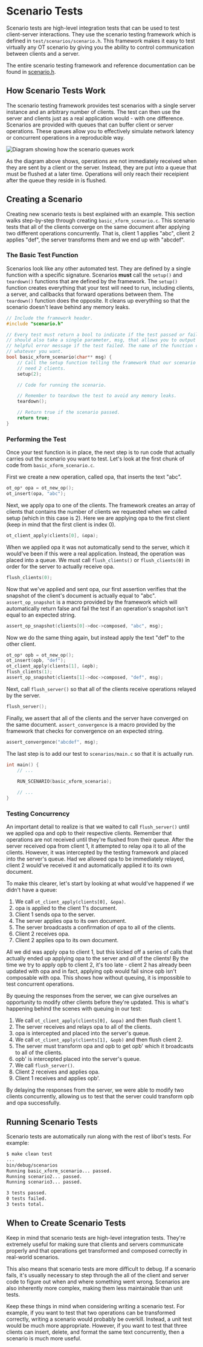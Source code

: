 Scenario Tests
==============

Scenario tests are high-level integration tests that can be used to test client-server interactions. They use the scenario testing framework which is defined in `test/scenarios/scenario.h`. This framework makes it easy to test virtually any OT scenario by giving you the ability to control communication between clients and a server.

The entire scenario testing framework and reference documentation can be found in [scenario.h](../../test/scenarios/scenario.h).

How Scenario Tests Work
-----------------------

The scenario testing framework provides test scenarios with a single server instance and an arbitrary number of clients. The test can then use the server and clients just as a real application would - with one difference. Scenarios are provided with queues that can buffer client or server operations. These queues allow you to effectively simulate network latency or concurrent operations in a reproducible way.

![Diagram showing how the scenario queues work](../images/scenario-diagram.png)

As the diagram above shows, operations are not immediately received when they are sent by a client or the server. Instead, they are put into a queue that must be flushed at a later time. Operations will only reach their receipient after the queue they reside in is flushed.

Creating a Scenario
-------------------

Creating new scenario tests is best explained with an example. This section walks step-by-step through creating `basic_xform_scenario.c`. This scenario tests that all of the clients converge on the same document after applying two different operations concurrently. That is, client 1 applies "abc", client 2 applies "def", the server transforms them and we end up with "abcdef".

### The Basic Test Function

Scenarios look like any other automated test. They are defined by a single function with a specific signature. Scenarios **must** call the `setup()` and `teardown()` functions that are defined by the framework. The `setup()` function creates everything that your test will need to run, including clients, a server, and callbacks that forward operations between them. The `teardown()` function does the opposite. It cleans up everything so that the scenario doesn't leave behind any memory leaks.

```c
// Include the framework header.
#include "scenario.h"

// Every test must return a bool to indicate if the test passed or failed. It
// should also take a single parameter, msg, that allows you to output a
// helpful error message if the test failed. The name of the function can be
// whatever you want.
bool basic_xform_scenario(char** msg) {
    // Call the setup function telling the framework that our scenario will
    // need 2 clients.
    setup(2);

    // Code for running the scenario.

    // Remember to teardown the test to avoid any memory leaks.
    teardown();

    // Return true if the scenario passed.
    return true;
}
```

### Performing the Test

Once your test function is in place, the next step is to run code that actually carries out the scenario you want to test. Let's look at the first chunk of code from `basic_xform_scenario.c`.

First we create a new operation, called opa, that inserts the text "abc".

```c
ot_op* opa = ot_new_op();
ot_insert(opa, "abc");
```

Next, we apply opa to one of the clients. The framework creates an array of clients that contains the number of clients we requested when we called setup (which in this case is 2). Here we are applying opa to the first client (keep in mind that the first client is index 0).

```c
ot_client_apply(clients[0], &opa);
```

When we applied opa it was not automatically send to the server, which it would've been if this were a real application. Instead, the operation was placed into a queue. We must call `flush_clients()` or `flush_clients(0)` in order for the server to actually receive opa.

```c
flush_clients(0);
```

Now that we've applied and sent opa, our first assertion verifies that the snapshot of the client's document is actually equal to "abc". `assert_op_snapshot` is a macro provided by the framework which will automatically return false and fail the test if an operation's snapshot isn't equal to an expected string.

```c
assert_op_snapshot(clients[0]->doc->composed, "abc", msg);
```

Now we do the same thing again, but instead apply the text "def" to the other client.

```c
ot_op* opb = ot_new_op();
ot_insert(opb, "def");
ot_client_apply(clients[1], &opb);
flush_clients(1);
assert_op_snapshot(clients[1]->doc->composed, "def", msg);
```

Next, call `flush_server()` so that all of the clients receive operations relayed by the server.

```c
flush_server();
```

Finally, we assert that all of the clients and the server have converged on the same document. `assert_convergence` is a macro provided by the framework that checks for convergence on an expected string.

```c
assert_convergence("abcdef", msg);
```

The last step is to add our test to `scenarios/main.c` so that it is actually run.

```c
int main() {
    // ...
    
    RUN_SCENARIO(basic_xform_scenario);

    // ...
}
```

### Testing Concurrency

An important detail to realize is that we waited to call `flush_server()` until we applied opa and opb to their respective clients. Remember that operations are not received until they're flushed from their queue. After the server received opa from client 1, it attempted to relay opa it to all of the clients. However, it was intercepted by the testing framework and placed into the server's queue. Had we allowed opa to be immediately relayed, client 2 would've received it and automatically applied it to its own document.

To make this clearer, let's start by looking at what would've happened if we didn't have a queue:

1. We call `ot_client_apply(clients[0], &opa)`.
2. opa is applied to the client 1's document.
3. Client 1 sends opa to the server.
4. The server applies opa to its own document.
5. The server broadcasts a confirmation of opa to all of the clients.
6. Client 2 receives opa.
7. Client 2 applies opa to its own document.

All we did was apply opa to client 1, but this kicked off a series of calls that actually ended up applying opa to the server and _all_ of the clients! By the time we try to apply opb to client 2, it's too late - client 2 has already been updated with opa and in fact, applying opb would fail since opb isn't composable with opa. This shows how without queuing, it is impossible to test concurrent operations.

By queuing the responses from the server, we can give ourselves an opportunity to modify other clients before they're updated. This is what's happening behind the scenes with queuing in our test:

1. We call `ot_client_apply(clients[0], &opa)` and then flush client 1.
2. The server receives and relays opa to all of the clients.
3. opa is intercepted and placed into the server's queue.
4. We call `ot_client_apply(clients[1], &opb)` and then flush client 2.
5. The server must transform opa and opb to get opb' which it broadcasts to all of the clients.
6. opb' is intercepted placed into the server's queue.
7. We call `flush_server()`.
8. Client 2 receives and applies opa.
9. Client 1 receives and applies opb'.

By delaying the responses from the server, we were able to modify two clients concurrently, allowing us to test that the server could transform opb and opa successfully.

Running Scenario Tests
----------------------

Scenario tests are automatically run along with the rest of libot's tests. For example:

```bash
$ make clean test
...
bin/debug/scenarios
Running basic_xform_scenario... passed.
Running scenario2... passed.
Running scenario3... passed.

3 tests passed.
0 tests failed.
3 tests total.
```

When to Create Scenario Tests
-----------------------------

Keep in mind that scenario tests are high-level integration tests. They're extremely useful for making sure that clients and servers communicate properly and that operations get transformed and composed correctly in real-world scenarios.

This also means that scenario tests are more difficult to debug. If a scenario fails, it's usually necessary to step through the all of the client and server code to figure out when and where something went wrong. Scenarios are also inherently more complex, making them less maintainable than unit tests.

Keep these things in mind when considering writing a scenario test. For example, if you want to test that two operations can be transformed correctly, writing a scenario would probably be overkill. Instead, a unit test would be much more appropriate. However, if you want to test that three clients can insert, delete, and format the same text concurrently, then a scenario is much more useful.
